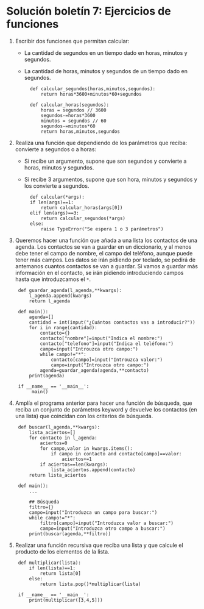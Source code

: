 # Solución boletín 7: Ejercicios de funciones

1. Escribir dos funciones que permitan calcular:

    * La cantidad de segundos en un tiempo dado en horas, minutos y segundos.
    * La cantidad de horas, minutos y segundos de un tiempo dado en segundos.

			def calcular_segundos(horas,minutos,segundos):
				return horas*3600+minutos*60+segundos				

			def calcular_horas(segundos):
				horas = segundos // 3600
				segundos-=horas*3600
				minutos = segundos // 60
				segundos-=minutos*60
				return horas,minutos,segundos


2. Realiza una función que dependiendo de los parámetros que reciba: convierte a segundos o a horas:

    * Si recibe un argumento, supone que son segundos y convierte a horas, minutos y segundos.
    * Si recibe 3 argumentos, supone que son hora, minutos y segundos y los convierte a segundos.

		    def calcular(*args):
			if len(args)==1:
				return calcular_horas(args[0])
			elif len(args)==3:
				return calcular_segundos(*args)
			else:
				raise TypeError("Se espera 1 o 3 parámetros")

3. Queremos hacer una función que añada a una lista los contactos de una agenda. Los contactos se van a guardar en un diccionario, y al menos debe tener el campo de nombre, el campo del teléfono, aunque puede tener más campos. Los datos se irán pidiendo por teclado, se pedirá de antemanos cuantos contactos se van a guardar. Si vamos a guardar más información en el contacto, se irán pidiendo introduciendo campos hasta que introduzcamos el `*`. 

		def guardar_agenda(l_agenda,**kwargs):
			l_agenda.append(kwargs)
			return l_agenda			

		def main():
			agenda=[]
			cantidad = int(input("¿Cuántos contactos vas a introducir?"))
			for i in range(cantidad):
				contacto={}
				contacto["nombre"]=input("Indica el nombre:")
				contacto["telefono"]=input("Indica el teléfono:")
				campo=input("Introuzca otro campo:")
				while campo!="*":
					contacto[campo]=input("Introuzca valor:")
					campo=input("Introuzca otro campo:")
				agenda=guardar_agenda(agenda,**contacto)
			print(agenda)			

		if __name__ == '__main__':
			 main()

4. Amplía el programa anterior para hacer una función de búsqueda, que reciba un conjunto de parámetros keyword y devuelve los contactos (en una lista) que coincidan con los criterios de búsqueda.

		def buscar(l_agenda,**kwargs):
			lista_aciertos=[]
			for contacto in l_agenda:
				aciertos=0
				for campo,valor in kwargs.items():
					if campo in contacto and contacto[campo]==valor:
						aciertos+=1
				if aciertos==len(kwargs):
					lista_aciertos.append(contacto)
			return lista_aciertos			

		def main():
			...
			
			## Búsqueda
			filtro={}
			campo=input("Introduzca un campo para buscar:")
			while campo!="*":
				filtro[campo]=input("Introduzca valor a buscar:")
				campo=input("Introduzca otro campo a buscar:")
			print(buscar(agenda,**filtro))

5. Realizar una función recursiva que reciba una lista y que calcule el producto de los elementos de la lista.

		def multiplicar(lista):
			if len(lista)==1:
				return lista[0]
			else:
				return lista.pop()*multiplicar(lista)			

		if __name__ == '__main__':
			print(multiplicar([3,4,5]))
